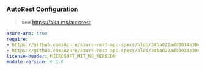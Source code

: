### AutoRest Configuration

> see https://aka.ms/autorest

``` yaml
azure-arm: true
require:
- https://github.com/Azure/azure-rest-api-specs/blob/34ba022add0034e30462b76e1548ce5a7e053e33/specification/developerhub/resource-manager/readme.md
- https://github.com/Azure/azure-rest-api-specs/blob/34ba022add0034e30462b76e1548ce5a7e053e33/specification/developerhub/resource-manager/readme.go.md
license-header: MICROSOFT_MIT_NO_VERSION
module-version: 0.1.0

```